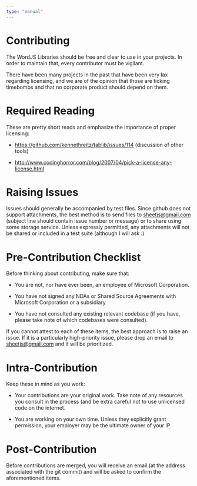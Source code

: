 ```yaml
---
type: "manual"
---
```


# Contributing

The WordJS Libraries should be free and clear to use in your projects.  In
order to maintain that, every contributor must be vigilant.

There have been many projects in the past that have been very lax regarding
licensing, and we are of the opinion that those are ticking timebombs and that
no corporate product should depend on them.  


# Required Reading

These are pretty short reads and emphasize the importance of proper licensing:

- https://github.com/kennethreitz/tablib/issues/114 (discussion of other tools)

- http://www.codinghorror.com/blog/2007/04/pick-a-license-any-license.html


# Raising Issues

Issues should generally be accompanied by test files.  Since github does not
support attachments, the best method is to send files to <sheetjs@gmail.com>
(subject line should contain issue number or message) or to share using some
storage service.  Unless expressly permitted, any attachments will not be
shared or included in a test suite (although I will ask :)

# Pre-Contribution Checklist

Before thinking about contributing, make sure that:

- You are not, nor have ever been, an employee of Microsoft Corporation.

- You have not signed any NDAs or Shared Source Agreements with Microsoft 
  Corporation or a subsidiary

- You have not consulted any existing relevant codebase (if you have, please
take note of which codebases were consulted).

If you cannot attest to each of these items, the best approach is to raise an
issue.  If it is a particularly high-priority issue, please drop an email to
<sheetjs@gmail.com> and it will be prioritized.


# Intra-Contribution

Keep these in mind as you work:

- Your contributions are your original work.  Take note of any resources you
  consult in the process (and be extra careful not to use unlicensed code on
  the internet.

- You are working on your own time.  Unless they explicitly grant permission, 
  your employer may be the ultimate owner of your IP


# Post-Contribution 

Before contributions are merged, you will receive an email (at the address
associated with the git commit) and will be asked to confirm the aforementioned
items.
